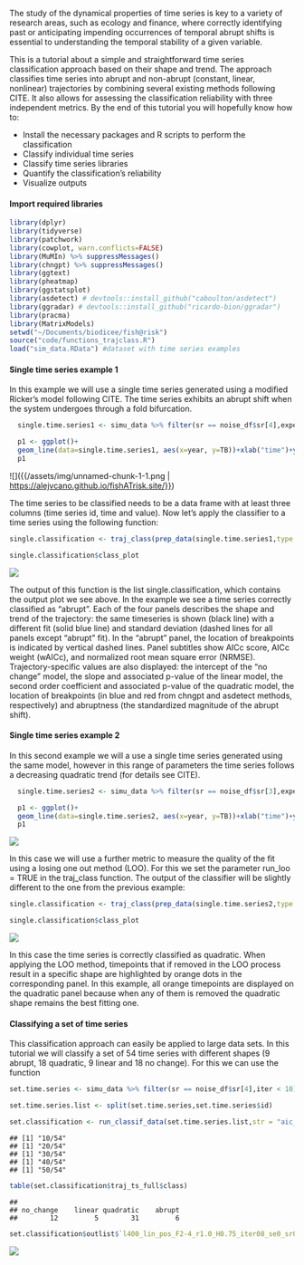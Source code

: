 The study of the dynamical properties of time series is key to a variety
of research areas, such as ecology and finance, where correctly
identifying past or anticipating impending occurrences of temporal
abrupt shifts is essential to understanding the temporal stability of a
given variable.

This is a tutorial about a simple and straightforward time series
classification approach based on their shape and trend. The approach
classifies time series into abrupt and non-abrupt (constant, linear,
nonlinear) trajectories by combining several existing methods following
CITE. It also allows for assessing the classification reliability with
three independent metrics. By the end of this tutorial you will
hopefully know how to:

-   Install the necessary packages and R scripts to perform the
    classification
-   Classify individual time series
-   Classify time series libraries
-   Quantify the classification’s reliability
-   Visualize outputs

#### Import required libraries

``` r
library(dplyr)
library(tidyverse)
library(patchwork)
library(cowplot, warn.conflicts=FALSE)
library(MuMIn) %>% suppressMessages()
library(chngpt) %>% suppressMessages()
library(ggtext)
library(pheatmap)
library(ggstatsplot)
library(asdetect) # devtools::install_github("caboulton/asdetect")
library(ggradar) # devtools::install_github("ricardo-bion/ggradar")
library(pracma)
library(MatrixModels)
setwd("~/Documents/biodicee/fish@risk")
source("code/functions_trajclass.R")
load("sim_data.RData") #dataset with time series examples
```

#### Single time series example 1

In this example we will use a single time series generated using a
modified Ricker’s model following CITE. The time series exhibits an
abrupt shift when the system undergoes through a fold bifurcation.

``` r
  single.time.series1 <- simu_data %>% filter(sr == noise_df$sr[4],expected_class == "abrupt",iter == 10) %>% select(scen,year,TB) ### extract one time series from database

  p1 <- ggplot()+
  geom_line(data=single.time.series1, aes(x=year, y=TB))+xlab("time")+ylab("total biomass")
  p1
```

![]({{/assets/img/unnamed-chunk-1-1.png | https://alejvcano.github.io/fishATrisk.site/}})

The time series to be classified needs to be a data frame with at least
three columns (time series id, time and value). Now let’s apply the
classifier to a time series using the following function:

``` r
single.classification <- traj_class(prep_data(single.time.series1,type = "data", apriori = FALSE), str = "aic_asd", abr_mtd = c("chg","asd"), asd_chk = TRUE,asd_thr = 0.15, smooth_signif=TRUE, two_bkps=FALSE, run_loo=FALSE, showplots=TRUE, outplot = TRUE)

single.classification$class_plot
```

![](/assets/img/unnamed-chunk-2-1.png)

The output of this function is the list single.classification, which
contains the output plot we see above. In the example we see a time
series correctly classified as “abrupt”. Each of the four panels
describes the shape and trend of the trajectory: the same timeseries is
shown (black line) with a different fit (solid blue line) and standard
deviation (dashed lines for all panels except “abrupt” fit). In the
“abrupt” panel, the location of breakpoints is indicated by vertical
dashed lines. Panel subtitles show AICc score, AICc weight (wAICc), and
normalized root mean square error (NRMSE). Trajectory-specific values
are also displayed: the intercept of the “no change” model, the slope
and associated p-value of the linear model, the second order coefficient
and associated p-value of the quadratic model, the location of
breakpoints (in blue and red from chngpt and asdetect methods,
respectively) and abruptness (the standardized magnitude of the abrupt
shift).

#### Single time series example 2

In this second example we will a use a single time series generated
using the same model, however in this range of parameters the time
series follows a decreasing quadratic trend (for details see CITE).

``` r
  single.time.series2 <- simu_data %>% filter(sr == noise_df$sr[3],expected_class == "quadraticA",iter == 18,year<200) %>% select(scen,year,TB) ### extract one time series from database

  p1 <- ggplot()+
  geom_line(data=single.time.series2, aes(x=year, y=TB))+xlab("time")+ylab("total biomass")
  p1
```

![](/assets/img/unnamed-chunk-3-1.png)

In this case we will use a further metric to measure the quality of the
fit using a losing one out method (LOO). For this we set the parameter
run_loo = TRUE in the traj_class function. The output of the classifier
will be slightly different to the one from the previous example:

``` r
single.classification <- traj_class(prep_data(single.time.series2,type = "data", apriori = FALSE), str = "aic_asd", abr_mtd = c("chg","asd"), asd_chk = TRUE,asd_thr = 0.15, smooth_signif=TRUE, two_bkps=FALSE, run_loo=TRUE, showplots=TRUE, outplot = TRUE)

single.classification$class_plot
```

![](/assets/img/unnamed-chunk-4-1.png) 

In this case the time series is correctly classified as quadratic. When applying
the LOO method, timepoints that if removed in the LOO process result in
a specific shape are highlighted by orange dots in the corresponding
panel. In this example, all orange timepoints are displayed on the
quadratic panel because when any of them is removed the quadratic shape
remains the best fitting one.

#### Classifying a set of time series

This classification approach can easily be applied to large data sets.
In this tutorial we will classify a set of 54 time series with different
shapes (9 abrupt, 18 quadratic, 9 linear and 18 no change). For this we
can use the function

``` r
set.time.series <- simu_data %>% filter(sr == noise_df$sr[4],iter < 10) %>% select(id,year,TB) ### extract one time series from database

set.time.series.list <- split(set.time.series,set.time.series$id)

set.classification <- run_classif_data(set.time.series.list,str = "aic_asd",asd_thr = 0.15,run_loo = FALSE,two_bkps = FALSE,smooth_signif = TRUE,group = "id",time = "year",variable = "TB",outplot = TRUE,save_plot = FALSE)
```

    ## [1] "10/54"
    ## [1] "20/54"
    ## [1] "30/54"
    ## [1] "40/54"
    ## [1] "50/54"

``` r
table(set.classification$traj_ts_full$class)
```

    ## 
    ## no_change    linear quadratic    abrupt 
    ##        12         5        31         6

``` r
set.classification$outlist$`l400_lin_pos_F2-4_r1.0_H0.75_iter08_se0_sr0.05_su0_jfr0_jsz0`$class_plot
```

![](/assets/img/unnamed-chunk-6-1.png)
